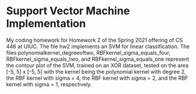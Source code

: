 # Support Vector Machine Implementation
My coding homework for Homework 2 of the Spring 2021 offering of CS 446 at UIUC. The file hw2 implements an SVM for linear classification. The files polynomialkernel_degreeoftwo, RBFkernel_sigma_equals_four, RBFkernel_sigma_equals_two, and RBFkernel_sigma_equals_one represent the contour plot of the SVM, trained on an XOR dataset, tested on the area [-5, 5] x [-5, 5] with the kernel being the polynomial kernel with degree 2, the RBF kernel with sigma = 4, the RBF kernel with sigma = 2, and the RBF kernel with sigma = 1, respectively.

